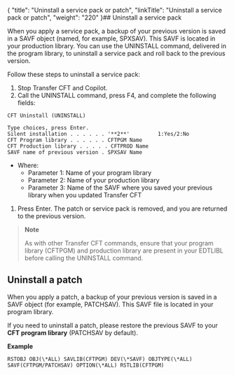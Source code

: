 {
    "title": "Uninstall a service pack or patch",
    "linkTitle": "Uninstall a service pack or patch",
    "weight": "220"
}## Uninstall a service pack

When you apply a service pack, a backup of your previous version is saved in a SAVF object (named, for example, SPXSAV). This SAVF is located in your production library. You can use the UNINSTALL command, delivered in the program library, to uninstall a service pack and roll back to the previous version.

Follow these steps to uninstall a service pack:

1. Stop Transfer CFT and Copilot.
1. Call the UNINSTALL command, press F4, and complete the following fields:

```
CFT Uninstall (UNINSTALL)
 
Type choices, press Enter.
Silent installation . . . . . . '**2**'         1:Yes/2:No
CFT Program library . . . . . . CFTPGM Name
CFT Production library . . . . . CFTPROD Name
SAVF name of previous version . SPXSAV Name
```

- Where:
    -   Parameter 1: Name of your program library
    -   Parameter 2: Name of your production library
    -   Parameter 3: Name of the SAVF where you saved your previous library when you updated Transfer CFT

1. Press Enter. The patch or service pack is removed, and you are returned to the previous version.

> **Note**
>
> As with other Transfer CFT commands, ensure that your program library (CFTPGM) and production library are present in your EDTLIBL before calling the UNINSTALL command.

## Uninstall a patch

When you apply a patch, a backup of your previous version is saved in a SAVF object (for example, PATCHSAV). This SAVF file is located in your program library.

If you need to uninstall a patch, please restore the previous SAVF to your ****CFT program library**** (PATCHSAV by default).

****Example****

```
RSTOBJ OBJ(\*ALL) SAVLIB(CFTPGM) DEV(\*SAVF) OBJTYPE(\*ALL) SAVF(CFTPGM/PATCHSAV) OPTION(\*ALL) RSTLIB(CFTPGM)
```
